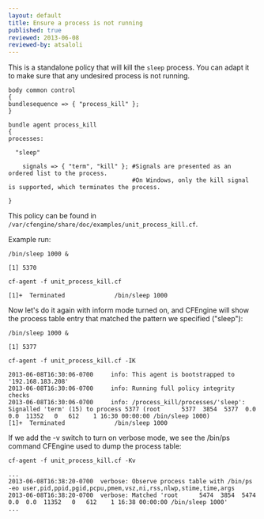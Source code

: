 ```yaml
---
layout: default
title: Ensure a process is not running
published: true
reviewed: 2013-06-08
reviewed-by: atsaloli
---
```


This is a standalone policy that will kill the `sleep` process. You can adapt
it to make sure that any undesired process is not running.

```cf3
body common control
{
bundlesequence => { "process_kill" };
}

bundle agent process_kill
{
processes:

  "sleep"

    signals => { "term", "kill" }; #Signals are presented as an ordered list to the process.
                                   #On Windows, only the kill signal is supported, which terminates the process.

}
```

This policy can be found in `/var/cfengine/share/doc/examples/unit_process_kill.cf`.

Example run:

```command
/bin/sleep 1000 &
```
```output
[1] 5370
```
```command
cf-agent -f unit_process_kill.cf
```
```output
[1]+  Terminated              /bin/sleep 1000
```

Now let's do it again with inform mode turned on, and CFEngine will show the process table entry that matched the pattern we specified ("sleep"):

```command
/bin/sleep 1000 &
```
```output
[1] 5377
```
```command
cf-agent -f unit_process_kill.cf -IK
```
```output
2013-06-08T16:30:06-0700     info: This agent is bootstrapped to '192.168.183.208'
2013-06-08T16:30:06-0700     info: Running full policy integrity checks
2013-06-08T16:30:06-0700     info: /process_kill/processes/'sleep': Signalled 'term' (15) to process 5377 (root      5377  3854  5377  0.0  0.0  11352   0   612    1 16:30 00:00:00 /bin/sleep 1000)
[1]+  Terminated              /bin/sleep 1000
```

If we add the -v switch to turn on verbose mode, we see the /bin/ps command CFEngine used to dump the process table:

```command
cf-agent -f unit_process_kill.cf -Kv
```
```output
...
2013-06-08T16:38:20-0700  verbose: Observe process table with /bin/ps -eo user,pid,ppid,pgid,pcpu,pmem,vsz,ni,rss,nlwp,stime,time,args
2013-06-08T16:38:20-0700  verbose: Matched 'root      5474  3854  5474  0.0  0.0  11352   0   612    1 16:38 00:00:00 /bin/sleep 1000'
...
```
